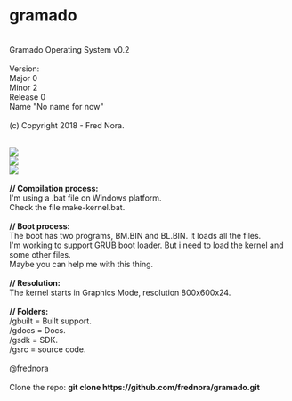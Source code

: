 # gramado

<br>Gramado Operating System v0.2
<br>
<br>Version:
<br>    Major 0
<br>    Minor 2
<br>    Release 0
<br>    Name "No name for now"
<br>
<br>(c) Copyright 2018 - Fred Nora.

<br>
<img src="https://github.com/frednora/gramado/blob/master/gdocs/2018/scrshots/gramado-gui.png">
<br>
<img src="https://github.com/frednora/gramado/blob/master/gdocs/2018/scrshots/gui.png">
<br>
<img src="https://github.com/frednora/gramado/blob/master/gdocs/2018/scrshots/gramado2.png">

<br>
<br><b>// Compilation process:</b>
<br>I'm using a .bat file on Windows platform.
<br>Check the file make-kernel.bat.

<br>
<br><b>// Boot process:</b>
<br>The boot has two programs, BM.BIN and BL.BIN. It loads all the files.
<br>I'm working to support GRUB boot loader. But i need to load the kernel and some other files. 
<br>Maybe you can help me with this thing.

<br>
<br><b>// Resolution:</b>
<br>The kernel starts in Graphics Mode, resolution 800x600x24.

<br>
<br><b>// Folders:</b>
<br>/gbuilt  = Built support.
<br>/gdocs   = Docs.
<br>/gsdk    = SDK.
<br>/gsrc    = source code.

<br>
<br>@frednora

<br>
<br>Clone the repo: <b> git clone https://github.com/frednora/gramado.git </b>


